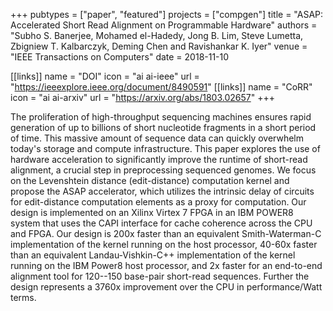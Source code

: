 +++
pubtypes = ["paper", "featured"]
projects = ["compgen"]
title = "ASAP: Accelerated Short Read Alignment on Programmable Hardware"
authors = "Subho S. Banerjee, Mohamed el-Hadedy, Jong B. Lim, Steve Lumetta, Zbigniew T. Kalbarczyk, Deming Chen and Ravishankar K. Iyer"
venue = "IEEE Transactions on Computers"
date = 2018-11-10

[[links]]
  name = "DOI"
  icon = "ai ai-ieee"
  url = "https://ieeexplore.ieee.org/document/8490591"
[[links]]
  name = "CoRR"
  icon = "ai ai-arxiv"
  url = "https://arxiv.org/abs/1803.02657"
+++

The proliferation of high-throughput sequencing machines ensures rapid generation of up to billions
of short nucleotide fragments in a short period of time. This massive amount of sequence data can
quickly overwhelm today's storage and compute infrastructure. This paper explores the use of
hardware acceleration to significantly improve the runtime of short-read alignment, a crucial step
in preprocessing sequenced genomes. We focus on the Levenshtein distance (edit-distance) computation
kernel and propose the ASAP accelerator, which utilizes the intrinsic delay of circuits for
edit-distance computation elements as a proxy for computation. Our design is implemented on an
Xilinx Virtex 7 FPGA in an IBM POWER8 system that uses the CAPI interface for cache coherence across
the CPU and FPGA. Our design is 200x faster than an equivalent Smith-Waterman-C implementation of
the kernel running on the host processor, 40-60x faster than an equivalent Landau-Vishkin-C++
implementation of the kernel running on the IBM Power8 host processor, and 2x faster for an
end-to-end alignment tool for 120--150 base-pair short-read sequences. Further the design represents
a 3760x improvement over the CPU in performance/Watt terms.

